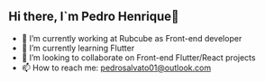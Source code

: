## Hi there, I`m Pedro Henrique👋


- 🔭 I’m currently working at Rubcube as Front-end developer
- 🌱 I’m currently learning Flutter
- 👯 I’m looking to collaborate on Front-end Flutter/React projects
- 📫 How to reach me: pedrosalvato01@outlook.com
